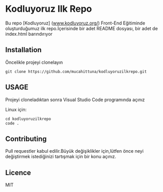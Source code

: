 # Kodluyoruz Ilk Repo
Bu repo [Kodluyoruz] (www.kodluyoruz.org/) Front-End Eğitiminde oluşturduğumuz ilk repo.İçerisinde bir adet README dosyası, bir adet de index.html barındırıyor

## Installation

Öncelikle projeyi clonelayın

```git clone https://github.com/mucahittuna/kodluyoruzilkrepo.git```

## USAGE

Projeyi cloneladıktan sonra Visual Studio Code programında açınız

Linux için:

```
cd kodluyoruzilkrepo
code .
```
 

 ## Contributing

 Pull requestler kabul edilir.Büyük değişiklikler için,lütfen önce neyi değiştirmek istediğinizi tartışmak için bir konu açınız.

 ## Licence

 MIT



